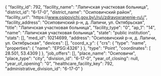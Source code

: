 {
    "facility_id": 792,
    "facility_name": "Лапичская участковая больница",
    "district_id": "6-17-0",
    "district_name": "Осиповичский район",
    "facility_url": "https:\/\/www.osipovichi.gov.by\/ru\/zdravoxranenie-ru\/",
    "facility_address": "Осиповичский р-н, д. Лапичи, ул. Октябрьская",
    "title": "Лапичская участковая больница",
    "facility_type": "0",
    "ap_1": "14",
    "name": "Лапичская участковая больница",
    "state": "public institution",
    "stats": [],
    "med_id": 10214699,
    "address": "Осиповичский р-н, д. Лапичи, ул. Октябрьская",
    "devices": [],
    "coord_x_y": {
        "crs": {
            "type": "name",
            "properties": {
                "name": "EPSG:4326"
            }
        },
        "type": "Point",
        "coordinates": [
            28.501,
            53.4309
        ]
    },
    "job_offers": [],
    "place_name": "Осиповичи",
    "place_type": "city",
    "division_id": "6-17-0",
    "year_of_closing": null,
    "year_of_opening": "0",
    "healthcare_facility_key": 792,
    "administrative_division_id": "6-17-0"
}